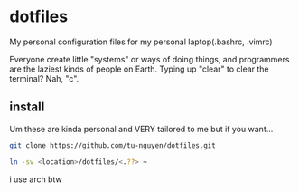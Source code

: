 # dotfiles
My personal configuration files for my personal laptop(.bashrc, .vimrc)

Everyone create little "systems" or ways of doing things, and programmers are the laziest kinds of people on Earth.
Typing up "clear" to clear the terminal? Nah, "c".

## install

Um these are kinda personal and VERY tailored to me but if you want...

```sh
git clone https://github.com/tu-nguyen/dotfiles.git
```

```sh
ln -sv <location>/dotfiles/<.??> ~
```

i use arch btw
